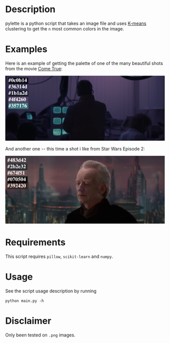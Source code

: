 # Description
pylette is a python script that takes an image file and uses [K-means](https://scikit-learn.org/1.5/modules/clustering.html#k-means) clustering to get the `n` most common colors in the image.

# Examples
Here is an example of getting the palette of one of the many beautiful shots from the movie [Come
True](https://www.youtube.com/watch?v=woSc2_xE7KI):

![come_true](./come_true_palette.png)

And another one -- this time a shot i like from Star Wars Episode 2:

![palps](./sw2_palette.png)

# Requirements
This script requires `pillow`, `scikit-learn` and `numpy`.

# Usage
See the script usage description by running
```
python main.py -h
```

# Disclaimer
Only been tested on `.png` images.
